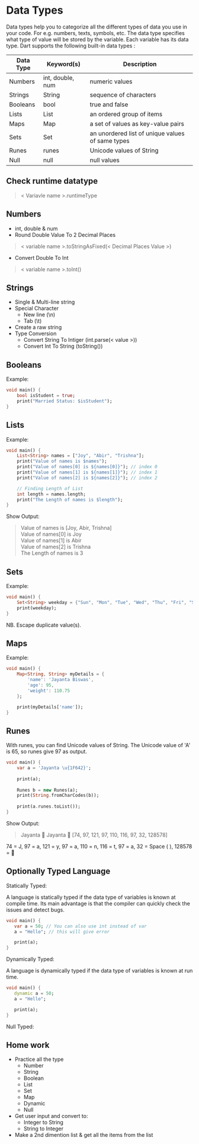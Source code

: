 # Data Types

Data types help you to categorize all the different types of data you use in your code. For e.g. numbers, texts, symbols, etc. The data type specifies what type of value will be stored by the variable. Each variable has its data type. Dart supports the following built-in data types :

| Data Type | Keyword(s) | Description |
| --------- | ---------- | ----------- |
| Numbers | int, double, num | numeric values |
| Strings | String | sequence of characters |
| Booleans | bool | true and false |
| Lists | List | an ordered group of items |
| Maps | Map | a set of values as key-value pairs |
| Sets | Set | an unordered list of unique values of same types |
| Runes | runes | Unicode values of String |
| Null | null | null values |

## Check runtime datatype

> < Variavle name >.runtimeType

## Numbers

- int, double & num
- Round Double Value To 2 Decimal Places

> < variable name >.toStringAsFixed(< Decimal Places Value >)

- Convert Double To Int

> < variable name >.toInt()

## Strings

- Single & Multi-line string
- Special Character
  - New line (\n)
  - Tab (\t)
- Create a raw string
- Type Conversion
  - Convert String To Intiger (int.parse(< value >))
  - Convert Int To String (toString())

## Booleans

Example:

```dart
void main() {
    bool isStudent = true;
    print("Married Status: $isStudent");
}
```

## Lists

Example:

```dart
void main() {
    List<String> names = ["Joy", "Abir", "Trishna"];
    print("Value of names is $names");
    print("Value of names[0] is ${names[0]}"); // index 0
    print("Value of names[1] is ${names[1]}"); // index 1
    print("Value of names[2] is ${names[2]}"); // index 2

    // Finding Length of List 
    int length = names.length;  
    print("The Length of names is $length");
}
```

Show Output:

> Value of names is [Joy, Abir, Trishna]\
> Value of names[0] is Joy\
> Value of names[1] is Abir\
> Value of names[2] is Trishna\
> The Length of names is 3

## Sets

Example:

```dart
void main() {
    Set<String> weekday = {"Sun", "Mon", "Tue", "Wed", "Thu", "Fri", "Sat", "Sat"};
    print(weekday);
}
```

NB. Escape duplicate value(s).

## Maps

Example:

```dart
void main() {
    Map<String, String> myDetails = {
        'name': 'Jayanta Biswas',
        'age': 95,
        'weight': 110.75
    };

    print(myDetails['name']);
}
```

## Runes

With runes, you can find Unicode values of String. The Unicode value of 'A' is 65, so runes give 97 as output.

```dart
void main() {
    var a = 'Jayanta \u{1F642}';
  
    print(a);
  
    Runes b = new Runes(a);
    print(String.fromCharCodes(b));
  
    print(a.runes.toList());
}
```

Show Output:

> Jayanta 🙂
> Jayanta 🙂
> [74, 97, 121, 97, 110, 116, 97, 32, 128578]

74 = J,
97 = a,
121 = y,
97 = a,
110 = n,
116 = t,
97 = a,
32 = Space ( ),
128578 = 🙂

## Optionally Typed Language

Statically Typed:

A language is statically typed if the data type of variables is known at compile time. Its main advantage is that the compiler can quickly check the issues and detect bugs.

```dart
void main() { 
   var a = 50; // You can also use int instead of var
   a = "Hello"; // this will give error

   print(a);
}
```

Dynamically Typed:

A language is dynamically typed if the data type of variables is known at run time.

```dart
void main() { 
   dynamic a = 50;
   a = "Hello";

   print(a);
}
```

Null Typed:

## Home work

- Practice all the type 
    - Number
    - String
    - Boolean
    - List
    - Set
    - Map
    - Dynamic
    - Null
- Get user input and convert to:
    - Integer to String
    - String to Integer
- Make a 2nd dimention list & get all the items from the list

